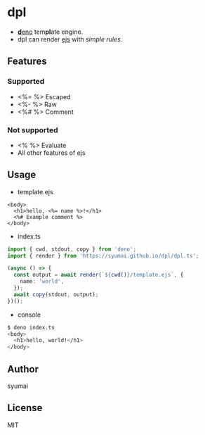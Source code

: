 # dpl

- [**d**eno](https://github.com/denoland/deno) tem**pl**ate engine.
- dpl can render [ejs](https://ejs.co) with _simple rules_.

## Features

### Supported

- <%= %> Escaped
- <%- %> Raw
- <%# %> Comment

### Not supported

- <% %> Evaluate
- All other features of ejs

## Usage

- template.ejs

```ejs
<body>
  <h1>hello, <%= name %>!</h1>
  <%# Example comment %>
</body>
```

- index.ts

```ts
import { cwd, stdout, copy } from 'deno';
import { render } from 'https://syumai.github.io/dpl/dpl.ts';

(async () => {
  const output = await render(`${cwd()}/template.ejs`, {
    name: 'world',
  });
  await copy(stdout, output);
})();
```

- console

```sh
$ deno index.ts
<body>
  <h1>hello, world!</h1>
</body>
```

## Author

syumai

## License

MIT
